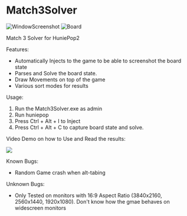 # Match3Solver

![WindowScreenshot](https://i.imgur.com/97MEtvU.jpg)
![Board](https://i.imgur.com/CLusuxr.jpg)

Match 3 Solver for HuniePop2

Features:
- Automatically Injects to the game to be able to screenshot the board state
- Parses and Solve the board state.
- Draw Movements on top of the game
- Various sort modes for results

Usage:
1) Run the Match3Solver.exe as admin
2) Run huniepop
3) Press Ctrl + Alt + I to Inject
4) Press Ctrl + Alt + C to capture board state and solve.

Video Demo on how to Use and Read the results:

[<img src="https://j.gifs.com/lxzokr.gif">](https://youtu.be/nof1xo_q4ws)

Known Bugs:
- Random Game crash when alt-tabing

Unknown Bugs:
- Only Tested on monitors with 16:9 Aspect Ratio (3840x2160, 2560x1440, 1920x1080). Don't know how the gmae behaves on widescreen monitors
